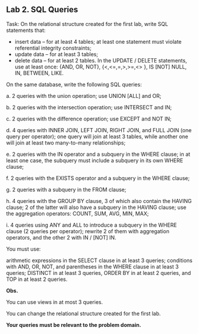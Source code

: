 ## Lab 2. SQL Queries

Task: On the relational structure created for the first lab, write SQL statements that:

- insert data – for at least 4 tables; at least one statement must violate referential integrity constraints;
- update data – for at least 3 tables;
- delete data – for at least 2 tables.
In the UPDATE / DELETE statements, use at least once: {AND, OR, NOT},  {<,<=,=,>,>=,<> }, IS [NOT] NULL, IN, BETWEEN, LIKE.


On the same database, write the following SQL queries:

a. 2 queries with the union operation; use UNION [ALL] and OR;

b. 2 queries with the intersection operation; use INTERSECT and IN;

c. 2 queries with the difference operation; use EXCEPT and NOT IN;

d. 4 queries with INNER JOIN, LEFT JOIN, RIGHT JOIN, and FULL JOIN (one query per operator); one query will join at least 3 tables, while another one will join at least two many-to-many relationships;

e. 2 queries with the IN operator and a subquery in the WHERE clause; in at least one case, the subquery must include a subquery in its own WHERE clause;

f. 2 queries with the EXISTS operator and a subquery in the WHERE clause;

g. 2 queries with a subquery in the FROM clause;                         

h. 4 queries with the GROUP BY clause, 3 of which also contain the HAVING clause; 2 of the latter will also have a subquery in the HAVING clause; use the aggregation operators: COUNT, SUM, AVG, MIN, MAX;

i. 4 queries using ANY and ALL to introduce a subquery in the WHERE clause (2 queries per operator); rewrite 2 of them with aggregation operators, and the other 2 with IN / [NOT] IN.


You must use:

arithmetic expressions in the SELECT clause in at least 3 queries;
conditions with AND, OR, NOT, and parentheses in the WHERE clause in at least 3 queries;
DISTINCT in at least 3 queries, ORDER BY in at least 2 queries, and TOP in at least 2 queries.

**Obs.**

You can use views in at most 3 queries.

You can change the relational structure created for the first lab.

**Your queries must be relevant to the problem domain.**